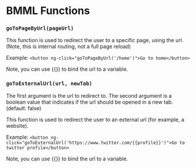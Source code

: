 # BMML Functions

### `goToPageByUrl(pageUrl)`
This function is used to redirect the user to a specific page, using the url.
(Note, this is internal routing, not a full page reload)

Example:
```<button ng-click="goToPageByUrl('/home')">Go to home</button>```

Note, you can use {{}} to bind the url to a variable.


### `goToExternalUrl(url, newTab)`

The first argument is the url to redirect to. The second argument is a boolean value that indicates if the url should be opened in a new tab. (default: false)

This function is used to redirect the user to an external url (for example, a website).

Example:
```<button ng-click="goToExternalUrl('https://www.twitter.com/{{profile}}')">Go to twitter profile</button>```

Note, you can use {{}} to bind the url to a variable.